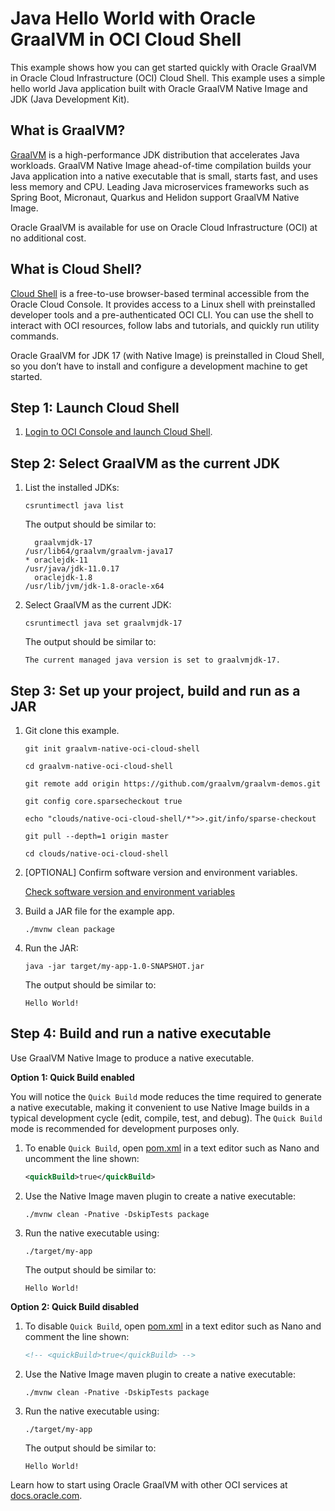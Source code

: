 # Java Hello World with Oracle GraalVM in OCI Cloud Shell

This example shows how you can get started quickly with Oracle GraalVM in Oracle Cloud Infrastructure (OCI) Cloud Shell. This example uses a simple hello world Java application built with Oracle GraalVM Native Image and JDK (Java Development Kit).

## What is GraalVM?

[GraalVM](https://www.oracle.com/in/java/graalvm/) is a high-performance JDK distribution that accelerates Java workloads. GraalVM Native Image ahead-of-time compilation builds your Java application into a native executable that is small, starts fast, and uses less memory and CPU. Leading Java microservices frameworks such as Spring Boot, Micronaut, Quarkus and Helidon support GraalVM Native Image.

Oracle GraalVM is available for use on Oracle Cloud Infrastructure (OCI) at no additional cost.

## What is Cloud Shell?

[Cloud Shell](https://www.oracle.com/devops/cloud-shell/) is a free-to-use browser-based terminal accessible from the Oracle Cloud Console. It provides access to a Linux shell with preinstalled developer tools and a pre-authenticated OCI CLI. You can use the shell to interact with OCI resources, follow labs and tutorials, and quickly run utility commands.

Oracle GraalVM for JDK 17 (with Native Image) is preinstalled in Cloud Shell, so you don’t have to install and configure a development machine to get started.

## Step 1: Launch Cloud Shell

1. [Login to OCI Console and launch Cloud Shell](https://cloud.oracle.com/?bdcstate=maximized&cloudshell=true).

## Step 2: Select GraalVM as the current JDK

1. List the installed JDKs:

    ```shell
    csruntimectl java list
    ```

    The output should be similar to:

    ```shell
      graalvmjdk-17                                                      /usr/lib64/graalvm/graalvm-java17
    * oraclejdk-11                                                                   /usr/java/jdk-11.0.17
      oraclejdk-1.8                                                        /usr/lib/jvm/jdk-1.8-oracle-x64
    ```

2. Select GraalVM as the current JDK:

    ```shell
    csruntimectl java set graalvmjdk-17
    ```

    The output should be similar to:

    ```shell
    The current managed java version is set to graalvmjdk-17.
    ```

## Step 3: Set up your project, build and run as a JAR

1. Git clone this example.

    ```shell
    git init graalvm-native-oci-cloud-shell

    cd graalvm-native-oci-cloud-shell

    git remote add origin https://github.com/graalvm/graalvm-demos.git

    git config core.sparsecheckout true

    echo "clouds/native-oci-cloud-shell/*">>.git/info/sparse-checkout

    git pull --depth=1 origin master

    cd clouds/native-oci-cloud-shell
    ```

2. [OPTIONAL] Confirm software version and environment variables.

    [Check software version and environment variables](../../_common/README-check-version-env-vars.md)

3. Build a JAR file for the example app.

    ```shell
    ./mvnw clean package
    ```

4. Run the JAR:

    ```shell
    java -jar target/my-app-1.0-SNAPSHOT.jar
    ```

    The output should be similar to:

    ```text
    Hello World!
    ```

## Step 4: Build and run a native executable

Use GraalVM Native Image to produce a native executable.

**Option 1: Quick Build enabled**

You will notice the `Quick Build` mode reduces the time required to generate a native executable, making it convenient to use Native Image builds in a typical development cycle (edit, compile, test, and debug). The `Quick Build` mode is recommended for development purposes only.

1. To enable `Quick Build`, open [pom.xml](./pom.xml) in a text editor such as Nano and uncomment the line shown:

    ```xml
    <quickBuild>true</quickBuild>
    ```

2. Use the Native Image maven plugin to create a native executable:

    ```shell
    ./mvnw clean -Pnative -DskipTests package
    ```

3. Run the native executable using:

    ```shell
    ./target/my-app
    ```

    The output should be similar to:

    ```text
    Hello World!
    ```


**Option 2: Quick Build disabled**

1. To disable `Quick Build`, open [pom.xml](pom.xml) in a text editor such as Nano and comment the line shown:

    ```xml
    <!-- <quickBuild>true</quickBuild> -->
    ```

2. Use the Native Image maven plugin to create a native executable:

    ```shell
    ./mvnw clean -Pnative -DskipTests package
    ```

3. Run the native executable using:

    ```shell
    ./target/my-app
    ```

    The output should be similar to:

    ```text
    Hello World!
    ```

Learn how to start using Oracle GraalVM with other OCI services at [docs.oracle.com](https://docs.oracle.com/en/graalvm/jdk/23/docs/getting-started/oci/).
